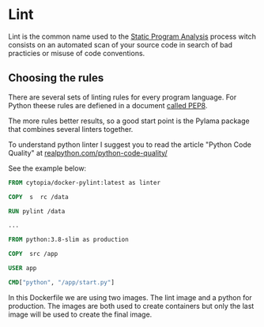 # Lint

Lint is the common name used to the [Static Program Analysis](https://en.wikipedia.org/wiki/Static_program_analysis) process witch consists on an automated scan of your source code in search of bad practicies or misuse of code conventions.

## Choosing the rules

There are several sets of linting rules for every program language. For Python theese rules are defiened in a document [called PEP8](https://pep8.org/).

The more rules better results, so a good start point is the Pylama package that combines several linters together.

To understand python linter I suggest you to read the article "Python Code Quality" at [realpython.com/python-code-quality/](https://realpython.com/python-code-quality/)

See the example below:

```dockerfile
FROM cytopia/docker-pylint:latest as linter

COPY  s  rc /data

RUN pylint /data

...

FROM python:3.8-slim as production

COPY  src /app

USER app

CMD["python", "/app/start.py"]
```

In this Dockerfile we are using two images. The lint image and a python for production. The images are both used to create containers but only the last image will be used to create the final image.
